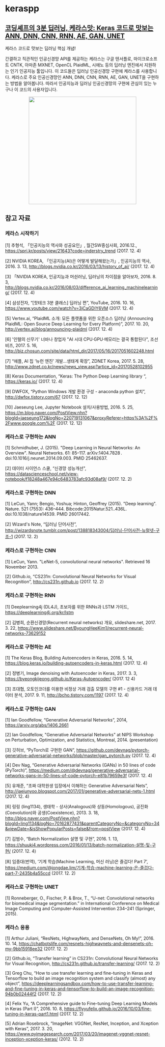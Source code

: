 # keraspp
## [코딩셰프의 3분 딥러닝, 케라스맛: Keras 코드로 맛보는 ANN, DNN, CNN, RNN, AE, GAN, UNET](http://www.yes24.com/24/goods/57617933)
케라스 코드로 맛보는 딥러닝 핵심 개념! 

간결하고 직관적인 인공신경망 API를 제공하는 케라스는 구글 텐서플로, 마이크로소프트 CNTK, 아마존 MXNET, OpenCL PlaidML, 시애노 등의 딥러닝 엔진에서 지원하는 인기 인공지능 툴입니다. 이 코드들은 딥러닝 인공신경망 구현에 케라스를 사용합니다. 케라스로 주요 인공신경망인 ANN, DNN, CNN, RNN, AE, GAN, UNET을 구현하는 방법을 알아봅니다. 따라서 인공지능과 딥러닝 인공신경망의 구현에 관심이 있는 누구나 이 코드의 사용자입니다.

<p align="center">
  <img src="코딩셰프_표지.jpg" width="350"/>
</p>


## 참고 자료 
### 케라스 시작하기 
[1] 추형석, 「인공지능의 역사와 성공요인」, 월간SW중심사회, 2016.12., https://spri.kr/posts/view/21643?code=inderstry_trend (2017. 12. 4)

[2] NVIDIA KOREA, 「인공지능(AI)은 어떻게 발달해왔는가」, 인공지능의 역사, 2016. 3. 13, http://blogs.nvidia.co.kr/2016/03/13/history_of_ai/ (2017. 12. 4)

[3] 「NVIDIA KOREA, 인공지능과 머쉰러닝, 딥러닝의 차이점을 알아보자, 2016. 8. 3, http://blogs.nvidia.co.kr/2016/08/03/difference_ai_learning_machinelearning/ (2017. 12. 4)

[4] 삼성전자, “[핫테크 3분 클래스] 딥러닝 편”, YouTube, 2016. 10. 16, https://www.youtube.com/watch?v=3jCaGDIY6VM (2017. 12. 4)

[5]  Vertex.ai, “PlaidML 소개: 모든 플랫폼을 위한 오픈소스 딥러닝 (Announcing PlaidML: Open Source Deep Learning for Every Platform)”, 2017. 10. 20, http://vertex.ai/blog/announcing-plaidml (2017. 12. 4)

[6] '인텔의 신무기' 너바나 창업자 "AI 시대 CPU·GPU·메모리는 결국 통합된다", 조선비즈, 2017. 5. 16, http://biz.chosun.com/site/data/html_dir/2017/05/16/2017051602248.html 

[7] “애플, AI 칩 ‘뉴런 엔진’ 개발…생태계 확장”, ZDNET Korea, 2017. 5. 28, http://www.zdnet.co.kr/news/news_view.asp?artice_id=20170528102955 

[8] Keras Documentation, “Keras: The Python Deep Learning library
“, https://keras.io/ (2017. 12. 4)

[9] DWFOX, “Python Windows 개발 환경 구성 - anaconda python 설치”,  http://dwfox.tistory.com/67 (2017. 12. 12)

[10] Jaeseung Lee, Jupyter Notebook 설치/사용방법, 2016. 5. 25,
https://m.blog.naver.com/PostView.nhn?blogId=jaeseung172&logNo=220719131067&proxyReferer=https%3A%2F%2Fwww.google.com%2F (2017. 12. 12)


### 케라스로 구현하는 ANN
[1] Schmidhuber, J. (2015). "Deep Learning in Neural Networks: An Overview". Neural Networks. 61: 85–117. arXiv:1404.7828 . doi:10.1016/j.neunet.2014.09.003. PMID 25462637.

[2] 데이터 사이언스 스쿨, “신경망 성능개선", https://datascienceschool.net/view-notebook/f18248a467e94c6483783afc93d08af9/ (2017. 12. 2)


### 케라스로 구현하는 DNN
[1] LeCun, Yann; Bengio, Yoshua; Hinton, Geoffrey (2015). "Deep learning". Nature. 521 (7553): 436–444. Bibcode:2015Natur.521..436L. doi:10.1038/nature14539. PMID 26017442.

[2] Wizard's Note, “딥러닝 단어사전”, http://wizardsnote.tumblr.com/post/138818343004/딥러닝-단어사전-뉴럴넷-구조-1 (2017. 12. 2)


### 케라스로 구현하는 CNN
[1] LeCun, Yann. "LeNet-5, convolutional neural networks". Retrieved 16 November 2013.

[2] Github.io, “CS231n: Convolutional Neural Networks for Visual Recognition”, http://cs231n.github.io (2017. 12. 2)


### 케라스로 구현하는 RNN
[1] Deeplearning4j (DL4J), 초보자를 위한 RNNs과 LSTM 가이드, https://deeplearning4j.org/kr/lstm 

[2] 김병희, 순환신경망(Recurrent neural networks) 개요, slideshare.net, 2017. 3. 22, https://www.slideshare.net/ByoungHeeKim1/recurrent-neural-networks-73629152 


### 케라스로 구현하는 AE
[1] The Keras Blog, Building Autoencoders in Keras, 2016. 5. 14, https://blog.keras.io/building-autoencoders-in-keras.html (2017. 12. 4) 

[2] 정병기, Image denoising with Autoencoder in Keras, 2017. 3. 3, https://byeongkijeong.github.io/Keras-Autoencoder/   (2017. 12 4)

[3] 조대협, 오토인코더를 이용한 비정상 거래 검출 모델의 구현 #1 - 신용카드 거래 데이터 분석, 2017. 9. 11, http://bcho.tistory.com/1197 (2017. 12. 4)


### 케라스로 구현하는 GAN
[1] Ian Goodfellow, “Generative Adversarial Networks”, 2014, https://arxiv.org/abs/1406.2661 

[2] Ian Goodfellow, "Generative Adversarial Networks" at NIPS Workshop on Perturbation, Optimization, and Statistics, Montreal, 2014. (presentation)

[3] 깃허브, “PyTorch로 구현한 GAN”,  https://github.com/devnag/pytorch-generative-adversarial-networks/blob/master/gan_pytorch.py (2017. 12. 4)

[4] Dev Nag, “Generative Adversarial Networks (GANs) in 50 lines of code (PyTorch)”,  https://medium.com/@devnag/generative-adversarial-networks-gans-in-50-lines-of-code-pytorch-e81b79659e3f (2017. 12. 4)

[5] 유재준, “초짜 대학원생 입장에서 이해하는 Generative Adversarial Nets”, http://jaejunyoo.blogspot.com/2017/01/generative-adversarial-nets-1.html  (2017. 12. 4) 

[6] 링링 (ling1134), 생태학 - 상사(Analogous)와 상동(Homologous), 공진화(Coevolution)와 공생(Coexistence), 2013. 3. 18, http://blog.naver.com/PostView.nhn?blogId=ling1134&logNo=70162877431&parentCategoryNo=&categoryNo=34&viewDate=&isShowPopularPosts=false&from=postView (2017. 12. 4)

[7] 김범수, “Batch Normalization 설명 및 구현”, 2016. 1. 13,  https://shuuki4.wordpress.com/2016/01/13/batch-normalization-설명-및-구현/ (2017. 12. 4)  

[8] 임종대(번역), ‘기계 학습(Machine Learning, 머신 러닝)은 즐겁다! Part 7’, https://medium.com/@jongdae.lim/기계-학습-machine-learning-은-즐겁다-part-7-2435b4a55ccd (2017. 12. 2)


### 케라스로 구현하는 UNET
[1] Ronneberger, O., Fischer, P. & Brox, T., “U-net: Convolutional networks for biomedical image segmentation.” in International Conference on Medical Image Computing and Computer-Assisted Intervention 234–241 (Springer, 2015).


### 케라스 응용 
[1] Arthur Juliani, “ResNets, HighwayNets, and DenseNets, Oh My!”, 2016. 10. 14, https://chatbotslife.com/resnets-highwaynets-and-densenets-oh-my-9bb15918ee32 (2017. 12. 2)

[2] Github.io, “Transfer learning” in CS231n: Convolutional Neural Networks for Visual Recognition, http://cs231n.github.io/transfer-learning/ (2017. 12. 2)

[3] Greg Chu, “How to use transfer learning and fine-tuning in Keras and Tensorflow to build an image recognition system and classify (almost) any object”, https://deeplearningsandbox.com/how-to-use-transfer-learning-and-fine-tuning-in-keras-and-tensorflow-to-build-an-image-recognition-94b0b02444f2 (2017. 12. 2)

[4] Felix Yu, “A Comprehensive guide to Fine-tuning Deep Learning Models in Keras (Part I)”, 2016. 10. 8, https://flyyufelix.github.io/2016/10/03/fine-tuning-in-keras-part1.html (2017. 12. 2) 

[5] Adrian Rosebrock, “ImageNet: VGGNet, ResNet, Inception, and Xception with Keras”, 2017. 3. 20, https://www.pyimagesearch.com/2017/03/20/imagenet-vggnet-resnet-inception-xception-keras/ (2012. 12. 2) 
